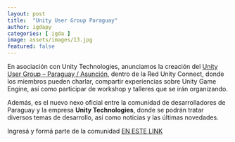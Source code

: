 ```yaml
---
layout: post
title:  "Unity User Group Paraguay"
author: igdapy
categories: [ igda ]
image: assets/images/13.jpg
featured: false
---
```

En asociación con Unity Technologies, anunciamos la creación del [Unity User Group – Paraguay / Asunción][unity], dentro de la Red Unity Connect, donde los miembros pueden charlar, compartir experiencias sobre Unity Game Engine, así como participar de workshop y talleres que se irán organizando.

Además, es el nuevo nexo oficial entre la comunidad de desarrolladores de Paraguay y la empresa **Unity Technologies**, donde se podrán tratar diversos temas de desarrollo, así como noticias y las últimas novedades.

Ingresá y formá parte de la comunidad [EN ESTE LINK][unity] 

[unity]:https://connect.unity.com/g/unity-paraguay-asuncion